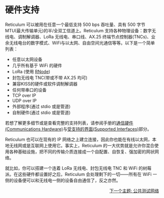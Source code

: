 # 硬件支持
Reticulum 可以被用在任意一个最低支持 500 bps 吞吐量、具有 500 字节 MTU(最大传输单元)的半/全双工信道上。Reticulum 支持各种物理设备：数字无线电、调制解调器、LoRa 无线电、串口线、AX.25 终端节点控制器(TNCs)、业余无线电台的数字模式、WiFi与以太网、自由空间光通信等等。以下是一个简单列表：

- 任意以太网设备
- 几乎所有基于 WiFi 的硬件
- LoRa (使用 [RNode](https://unsigned.io/rnode/))
- 封包无线电 TNC(带或不带 AX.25 均可)
- 兼容KISS的硬件或软件调制解调器
- 任何带串口的设备
- TCP over IP
- UDP over IP
- 外部程序(通过 stdio 或是管道)
- 自制硬件(通过 stdio 或是管道)

若想了解更多细节或是查看完整的支持列表，请参阅手册的[通信硬件(Communications Hardware)](manual/hardware.html)与[受支持的界面(Supported Interfaces)](manual/interfaces.html)部分。

Reticulum 也可以在现有的 IP 网络之上建立连接，因此你也能在有线以太网，本地无线网或是互联网上使用它。事实上，Reticulum 的一大优势就是允许你混合使用各种基础设施，把不同的传输介质连接成一个自配置、自恢复、强加密的网状网络。

就比如，你可以搭建一个连着 LoRa 无线电、封包无线电 TNC 和 WiFi 的树莓派。在这些硬件都设置好之后，Reticulum 会处理剩下的一切——所有在 WiFi 一侧的设备便可以和无线电一侧的设备自由通信了，反之亦然。

<p align="right"><a href="connect_zh-cn.html">下一个主题: 公共测试网络</a></p>
